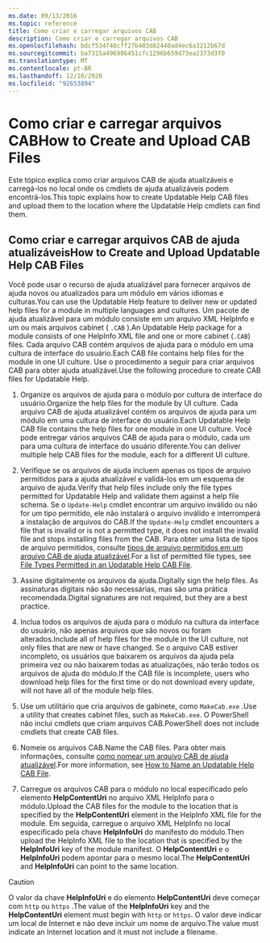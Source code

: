 ```yaml
---
ms.date: 09/13/2016
ms.topic: reference
title: Como criar e carregar arquivos CAB
description: Como criar e carregar arquivos CAB
ms.openlocfilehash: bdcf534f48cff27b403d82440ad4ec6a3212b67d
ms.sourcegitcommit: ba7315a496986451cfc1296b659d73ea2373d3f0
ms.translationtype: MT
ms.contentlocale: pt-BR
ms.lasthandoff: 12/10/2020
ms.locfileid: "92653894"
---
```

# <a name="how-to-create-and-upload-cab-files"></a><span data-ttu-id="c3bdf-103">Como criar e carregar arquivos CAB</span><span class="sxs-lookup"><span data-stu-id="c3bdf-103">How to Create and Upload CAB Files</span></span>

<span data-ttu-id="c3bdf-104">Este tópico explica como criar arquivos CAB de ajuda atualizáveis e carregá-los no local onde os cmdlets de ajuda atualizáveis podem encontrá-los.</span><span class="sxs-lookup"><span data-stu-id="c3bdf-104">This topic explains how to create Updatable Help CAB files and upload them to the location where the Updatable Help cmdlets can find them.</span></span>

## <a name="how-to-create-and-upload-updatable-help-cab-files"></a><span data-ttu-id="c3bdf-105">Como criar e carregar arquivos CAB de ajuda atualizáveis</span><span class="sxs-lookup"><span data-stu-id="c3bdf-105">How to Create and Upload Updatable Help CAB Files</span></span>

<span data-ttu-id="c3bdf-106">Você pode usar o recurso de ajuda atualizável para fornecer arquivos de ajuda novos ou atualizados para um módulo em vários idiomas e culturas.</span><span class="sxs-lookup"><span data-stu-id="c3bdf-106">You can use the Updatable Help feature to deliver new or updated help files for a module in multiple languages and cultures.</span></span> <span data-ttu-id="c3bdf-107">Um pacote de ajuda atualizável para um módulo consiste em um arquivo XML HelpInfo e um ou mais arquivos cabinet ( `.CAB` ).</span><span class="sxs-lookup"><span data-stu-id="c3bdf-107">An Updatable Help package for a module consists of one HelpInfo XML file and one or more cabinet (`.CAB`) files.</span></span> <span data-ttu-id="c3bdf-108">Cada arquivo CAB contém arquivos de ajuda para o módulo em uma cultura de interface do usuário.</span><span class="sxs-lookup"><span data-stu-id="c3bdf-108">Each CAB file contains help files for the module in one UI culture.</span></span> <span data-ttu-id="c3bdf-109">Use o procedimento a seguir para criar arquivos CAB para obter ajuda atualizável.</span><span class="sxs-lookup"><span data-stu-id="c3bdf-109">Use the following procedure to create CAB files for Updatable Help.</span></span>

1. <span data-ttu-id="c3bdf-110">Organize os arquivos de ajuda para o módulo por cultura de interface do usuário.</span><span class="sxs-lookup"><span data-stu-id="c3bdf-110">Organize the help files for the module by UI culture.</span></span> <span data-ttu-id="c3bdf-111">Cada arquivo CAB de ajuda atualizável contém os arquivos de ajuda para um módulo em uma cultura de interface do usuário.</span><span class="sxs-lookup"><span data-stu-id="c3bdf-111">Each Updatable Help CAB file contains the help files for one module in one UI culture.</span></span> <span data-ttu-id="c3bdf-112">Você pode entregar vários arquivos CAB de ajuda para o módulo, cada um para uma cultura de interface do usuário diferente.</span><span class="sxs-lookup"><span data-stu-id="c3bdf-112">You can deliver multiple help CAB files for the module, each for a different UI culture.</span></span>

1. <span data-ttu-id="c3bdf-113">Verifique se os arquivos de ajuda incluem apenas os tipos de arquivo permitidos para a ajuda atualizável e validá-los em um esquema de arquivo de ajuda.</span><span class="sxs-lookup"><span data-stu-id="c3bdf-113">Verify that help files include only the file types permitted for Updatable Help and validate them against a help file schema.</span></span> <span data-ttu-id="c3bdf-114">Se o `Update-Help` cmdlet encontrar um arquivo inválido ou não for um tipo permitido, ele não instalará o arquivo inválido e interromperá a instalação de arquivos do CAB.</span><span class="sxs-lookup"><span data-stu-id="c3bdf-114">If the `Update-Help` cmdlet encounters a file that is invalid or is not a permitted type, it does not install the invalid file and stops installing files from the CAB.</span></span> <span data-ttu-id="c3bdf-115">Para obter uma lista de tipos de arquivo permitidos, consulte [tipos de arquivo permitidos em um arquivo CAB de ajuda atualizável](./file-types-permitted-in-an-updatable-help-cab-file.md).</span><span class="sxs-lookup"><span data-stu-id="c3bdf-115">For a list of permitted file types, see [File Types Permitted in an Updatable Help CAB File](./file-types-permitted-in-an-updatable-help-cab-file.md).</span></span>

1. <span data-ttu-id="c3bdf-116">Assine digitalmente os arquivos da ajuda.</span><span class="sxs-lookup"><span data-stu-id="c3bdf-116">Digitally sign the help files.</span></span> <span data-ttu-id="c3bdf-117">As assinaturas digitais não são necessárias, mas são uma prática recomendada.</span><span class="sxs-lookup"><span data-stu-id="c3bdf-117">Digital signatures are not required, but they are a best practice.</span></span>

1. <span data-ttu-id="c3bdf-118">Inclua todos os arquivos de ajuda para o módulo na cultura da interface do usuário, não apenas arquivos que são novos ou foram alterados.</span><span class="sxs-lookup"><span data-stu-id="c3bdf-118">Include all of help files for the module in the UI culture, not only files that are new or have changed.</span></span> <span data-ttu-id="c3bdf-119">Se o arquivo CAB estiver incompleto, os usuários que baixarem os arquivos da ajuda pela primeira vez ou não baixarem todas as atualizações, não terão todos os arquivos de ajuda do módulo.</span><span class="sxs-lookup"><span data-stu-id="c3bdf-119">If the CAB file is incomplete, users who download help files for the first time or do not download every update, will not have all of the module help files.</span></span>

1. <span data-ttu-id="c3bdf-120">Use um utilitário que cria arquivos de gabinete, como `MakeCab.exe` .</span><span class="sxs-lookup"><span data-stu-id="c3bdf-120">Use a utility that creates cabinet files, such as `MakeCab.exe`.</span></span> <span data-ttu-id="c3bdf-121">O PowerShell não inclui cmdlets que criam arquivos CAB.</span><span class="sxs-lookup"><span data-stu-id="c3bdf-121">PowerShell does not include cmdlets that create CAB files.</span></span>

1. <span data-ttu-id="c3bdf-122">Nomeie os arquivos CAB.</span><span class="sxs-lookup"><span data-stu-id="c3bdf-122">Name the CAB files.</span></span> <span data-ttu-id="c3bdf-123">Para obter mais informações, consulte [como nomear um arquivo CAB de ajuda atualizável](./how-to-name-an-updatable-help-cab-file.md).</span><span class="sxs-lookup"><span data-stu-id="c3bdf-123">For more information, see [How to Name an Updatable Help CAB File](./how-to-name-an-updatable-help-cab-file.md).</span></span>

1. <span data-ttu-id="c3bdf-124">Carregue os arquivos CAB para o módulo no local especificado pelo elemento **HelpContentUri** no arquivo XML HelpInfo para o módulo.</span><span class="sxs-lookup"><span data-stu-id="c3bdf-124">Upload the CAB files for the module to the location that is specified by the **HelpContentUri** element in the HelpInfo XML file for the module.</span></span> <span data-ttu-id="c3bdf-125">Em seguida, carregue o arquivo XML HelpInfo no local especificado pela chave **HelpInfoUri** do manifesto do módulo.</span><span class="sxs-lookup"><span data-stu-id="c3bdf-125">Then upload the HelpInfo XML file to the location that is specified by the **HelpInfoUri** key of the module manifest.</span></span> <span data-ttu-id="c3bdf-126">O **HelpContentUri** e o **HelpInfoUri** podem apontar para o mesmo local.</span><span class="sxs-lookup"><span data-stu-id="c3bdf-126">The **HelpContentUri** and **HelpInfoUri** can point to the same location.</span></span>

> [!CAUTION]
> <span data-ttu-id="c3bdf-127">O valor da chave **HelpInfoUri** e do elemento **HelpContentUri** deve começar com `http` ou `https` .</span><span class="sxs-lookup"><span data-stu-id="c3bdf-127">The value of the **HelpInfoUri** key and the **HelpContentUri** element must begin with `http` or `https`.</span></span> <span data-ttu-id="c3bdf-128">O valor deve indicar um local de Internet e não deve incluir um nome de arquivo.</span><span class="sxs-lookup"><span data-stu-id="c3bdf-128">The value must indicate an Internet location and it must not include a filename.</span></span>
